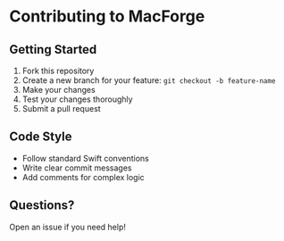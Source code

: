 # Contributing to MacForge

## Getting Started
1. Fork this repository
2. Create a new branch for your feature: `git checkout -b feature-name`
3. Make your changes
4. Test your changes thoroughly
5. Submit a pull request

## Code Style
- Follow standard Swift conventions
- Write clear commit messages
- Add comments for complex logic

## Questions?
Open an issue if you need help!
